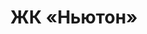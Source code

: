 ---
image: '../../assets/newBuildings__1.jpg'
title: 'ЖК «Ньютон»'
location: 'Амз'
year: '2026'
buildingType: 'Монолитный'
---